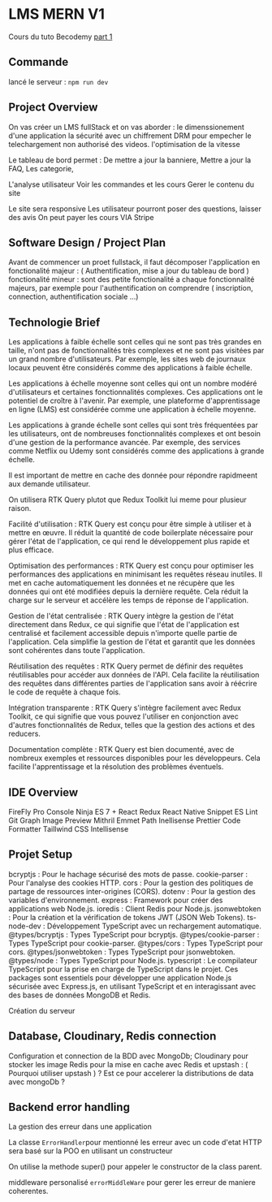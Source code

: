 # LMS MERN V1

Cours du tuto Becodemy
[part 1](https://www.youtube.com/watch?v=kf6yyxMck8Y&t=834s)

## Commande

lancé le serveur : `npm run dev`

## Project Overview

On vas créer un LMS fullStack et on vas aborder :
le dimenssionement d'une application
la sécurité avec un chiffrement DRM pour empecher le telechargement non authorisé des videos.
l'optimisation de la vitesse

Le tableau de bord permet :
De mettre a jour la banniere,
Mettre a jour la FAQ,
Les categorie,

L'analyse utilisateur
Voir les commandes et les cours
Gerer le contenu du site

Le site sera responsive
Les utilisateur pourront poser des questions, laisser des avis
On peut payer les cours VIA Stripe

## Software Design / Project Plan

Avant de commencer un proet fullstack, il faut décomposer l'application en
fonctionalité majeur : ( Authentification, mise a jour du tableau de bord )
fonctionalité mineur : sont des petite fonctionalité a chaque fonctionnalité majeurs, par exemple pour l'authentification on comprendre ( inscription, connection, authentification sociale ...)

## Technologie Brief

Les applications à faible échelle sont celles qui ne sont pas très grandes en taille, n'ont pas de fonctionnalités très complexes et ne sont pas visitées par un grand nombre d'utilisateurs. Par exemple, les sites web de journaux locaux peuvent être considérés comme des applications à faible échelle.

Les applications à échelle moyenne sont celles qui ont un nombre modéré d'utilisateurs et certaines fonctionnalités complexes. Ces applications ont le potentiel de croître à l'avenir. Par exemple, une plateforme d'apprentissage en ligne (LMS) est considérée comme une application à échelle moyenne.

Les applications à grande échelle sont celles qui sont très fréquentées par les utilisateurs, ont de nombreuses fonctionnalités complexes et ont besoin d'une gestion de la performance avancée. Par exemple, des services comme Netflix ou Udemy sont considérés comme des applications à grande échelle.

Il est important de mettre en cache des donnée pour répondre rapidmeent aux demande utilisateur.

On utilisera RTK Query plutot que Redux Toolkit lui meme pour plusieur raison.

Facilité d'utilisation : RTK Query est conçu pour être simple à utiliser et à mettre en œuvre. Il réduit la quantité de code boilerplate nécessaire pour gérer l'état de l'application, ce qui rend le développement plus rapide et plus efficace.

Optimisation des performances : RTK Query est conçu pour optimiser les performances des applications en minimisant les requêtes réseau inutiles. Il met en cache automatiquement les données et ne récupère que les données qui ont été modifiées depuis la dernière requête. Cela réduit la charge sur le serveur et accélère les temps de réponse de l'application.

Gestion de l'état centralisée : RTK Query intègre la gestion de l'état directement dans Redux, ce qui signifie que l'état de l'application est centralisé et facilement accessible depuis n'importe quelle partie de l'application. Cela simplifie la gestion de l'état et garantit que les données sont cohérentes dans toute l'application.

Réutilisation des requêtes : RTK Query permet de définir des requêtes réutilisables pour accéder aux données de l'API. Cela facilite la réutilisation des requêtes dans différentes parties de l'application sans avoir à réécrire le code de requête à chaque fois.

Intégration transparente : RTK Query s'intègre facilement avec Redux Toolkit, ce qui signifie que vous pouvez l'utiliser en conjonction avec d'autres fonctionnalités de Redux, telles que la gestion des actions et des reducers.

Documentation complète : RTK Query est bien documenté, avec de nombreux exemples et ressources disponibles pour les développeurs. Cela facilite l'apprentissage et la résolution des problèmes éventuels.

## IDE Overview

FireFly Pro
Console Ninja
ES 7 + React Redux React Native Snippet
ES Lint
Git Graph
Image Preview
Mithril Emmet
Path Inellisense
Prettier Code Formatter
Taillwind CSS Intellisense

## Projet Setup

bcryptjs : Pour le hachage sécurisé des mots de passe.
cookie-parser : Pour l'analyse des cookies HTTP.
cors : Pour la gestion des politiques de partage de ressources inter-origines (CORS).
dotenv : Pour la gestion des variables d'environnement.
express : Framework pour créer des applications web Node.js.
ioredis : Client Redis pour Node.js.
jsonwebtoken : Pour la création et la vérification de tokens JWT (JSON Web Tokens).
ts-node-dev : Développement TypeScript avec un rechargement automatique.
@types/bcryptjs : Types TypeScript pour bcryptjs.
@types/cookie-parser : Types TypeScript pour cookie-parser.
@types/cors : Types TypeScript pour cors.
@types/jsonwebtoken : Types TypeScript pour jsonwebtoken.
@types/node : Types TypeScript pour Node.js.
typescript : Le compilateur TypeScript pour la prise en charge de TypeScript dans le projet.
Ces packages sont essentiels pour développer une application Node.js sécurisée avec Express.js, en utilisant TypeScript et en interagissant avec des bases de données MongoDB et Redis.

Création du serveur

## Database, Cloudinary, Redis connection

Configuration et connection de la BDD avec
MongoDb;
Cloudinary pour stocker les image
Redis pour la mise en cache avec Redis
et upstash : ( Pourquoi utiliser upstash ) ? Est ce pour accelerer la distributions de data avec mongoDb ?

## Backend error handling

La gestion des erreur dans une application

La classe `ErrorHandler`pour mentionné les erreur avec un code d'etat HTTP sera basé sur la POO en utilisant un constructeur

On utilise la methode super() pour appeler le constructor de la class parent.

middleware personalisé `errorMiddleWare` pour gerer les erreur de maniere coherentes.
